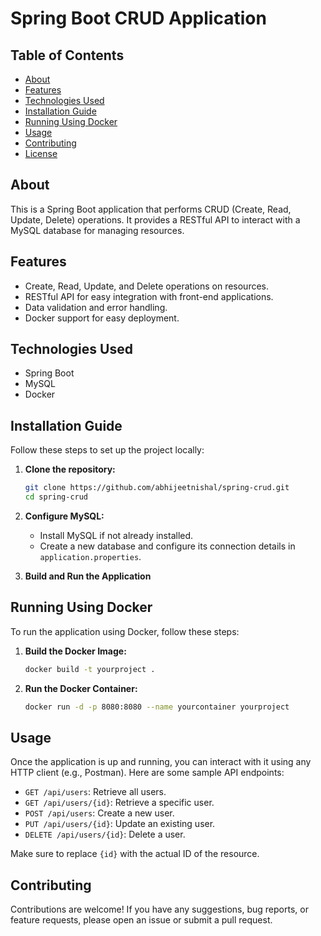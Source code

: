 # Spring Boot CRUD Application

## Table of Contents
- [About](#about)
- [Features](#features)
- [Technologies Used](#technologies-used)
- [Installation Guide](#installation-guide)
- [Running Using Docker](#running-using-docker)
- [Usage](#usage)
- [Contributing](#contributing)
- [License](#license)

## About
This is a Spring Boot application that performs CRUD (Create, Read, Update, Delete) operations. It provides a RESTful API to interact with a MySQL database for managing resources.

## Features
- Create, Read, Update, and Delete operations on resources.
- RESTful API for easy integration with front-end applications.
- Data validation and error handling.
- Docker support for easy deployment.

## Technologies Used
- Spring Boot
- MySQL
- Docker

## Installation Guide
Follow these steps to set up the project locally:

1. **Clone the repository:**
    ```bash
    git clone https://github.com/abhijeetnishal/spring-crud.git
    cd spring-crud
    ```

2. **Configure MySQL:**
    - Install MySQL if not already installed.
    - Create a new database and configure its connection details in `application.properties`.

3. **Build and Run the Application**

## Running Using Docker
To run the application using Docker, follow these steps:

1. **Build the Docker Image:**
    ```bash
    docker build -t yourproject .
    ```

2. **Run the Docker Container:**
    ```bash
    docker run -d -p 8080:8080 --name yourcontainer yourproject
    ```

## Usage
Once the application is up and running, you can interact with it using any HTTP client (e.g., Postman). Here are some sample API endpoints:

- `GET /api/users`: Retrieve all users.
- `GET /api/users/{id}`: Retrieve a specific user.
- `POST /api/users`: Create a new user.
- `PUT /api/users/{id}`: Update an existing user.
- `DELETE /api/users/{id}`: Delete a user.

Make sure to replace `{id}` with the actual ID of the resource.

## Contributing
Contributions are welcome! If you have any suggestions, bug reports, or feature requests, please open an issue or submit a pull request.